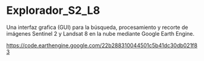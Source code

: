 # Explorador_S2_L8
Una interfaz grafica (GUI) para la búsqueda, procesamiento y recorte de imágenes Sentinel 2 y Landsat 8 en la nube mediante Google Earth Engine. 

https://code.earthengine.google.com/22b288310044501c5b41dc30db021f83
